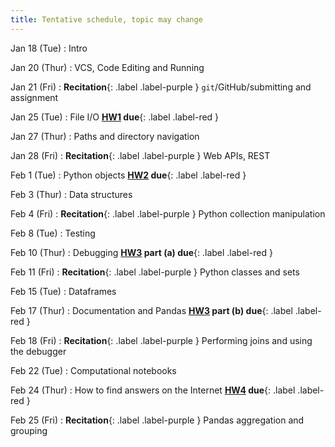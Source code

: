 ```yaml
---
title: Tentative schedule, topic may change
---
```


Jan 18 (Tue)
: Intro

Jan 20 (Thur)
: VCS, Code Editing and Running

Jan 21 (Fri)
: **Recitation**{: .label .label-purple } `git`/GitHub/submitting and assignment

Jan 25 (Tue)
: File I/O **[HW1](https://cmu-crafting-software.github.io//assignments/hw1) due**{: .label .label-red }

Jan 27 (Thur)
: Paths and directory navigation

Jan 28 (Fri)
: **Recitation**{: .label .label-purple } Web APIs, REST

Feb 1 (Tue)
: Python objects **[HW2](https://cmu-crafting-software.github.io//assignments/hw2) due**{: .label .label-red }

Feb 3 (Thur)
: Data structures

Feb 4 (Fri)
: **Recitation**{: .label .label-purple } Python collection manipulation

Feb 8 (Tue)
: Testing

Feb 10 (Thur)
: Debugging  **[HW3](https://cmu-crafting-software.github.io//assignments/hw3) part (a) due**{: .label .label-red }

Feb 11 (Fri)
: **Recitation**{: .label .label-purple } Python classes and sets

Feb 15 (Tue)
: Dataframes

Feb 17 (Thur)
: Documentation and Pandas **[HW3](https://cmu-crafting-software.github.io//assignments/hw3) part (b) due**{: .label .label-red }

Feb 18 (Fri)
: **Recitation**{: .label .label-purple } Performing joins and using the debugger

Feb 22 (Tue)
: Computational notebooks

Feb 24 (Thur)
: How to find answers on the Internet **[HW4](https://cmu-crafting-software.github.io//assignments/hw4) due**{: .label .label-red }

Feb 25 (Fri)
: **Recitation**{: .label .label-purple } Pandas aggregation and grouping

<!-- 


Mar 2 (Tue)
: SQL Data Definition Language, SQL Insert

Mar 4 (Thur)
: Indexes, Working with SQL in Python

Mar 5 (Fri)
: **Recitation**{: .label .label-purple } Python collection manipulation

Mar 9 (Tue)
: Querying with SQL/ACID

Mar 11 (Thur)
: Debugging 2: Using a debugger

Mar 12 (Fri)
: **Recitation**{: .label .label-purple } Data Querying

Mar 16 (Tue)
: 	Jupyter

Mar 18 (Thur)
: Error messages and stack overflow

Mar 19 (Fri)
: **Break**{: .label .label-red } Mid semester break; No Classes

Mar 23 (Tue)
: Dataframes

Mar 25 (Thur)
:  Pandas/declarative computation

Mar 26 (Fri)
: **Recitation**{: .label .label-purple } Data Analysis

Mar 30 (Tue)
: Data Structures

Apr 1 (Thur)
: Data Structures Continued

Apr 2 (Fri)
: **Recitation**{: .label .label-purple } Data Viz

Apr 6 (Tue)
: Data Vizualization 
Apr 8 (Thur)
: Data Vizualization (II)

Apr 9 (Fri)
: **Recitation**{: .label .label-purple } Final Project Proposal

Apr 13 (Tue)
: Unit Testing

Apr 15 (Thur)
: **Break**{: .label .label-red } Spring Carnival; No Classes

Apr 16 (Fri)
: **Break**{: .label .label-red } Spring Carnival; No Classes

Apr 20 (Tue) 
: TDD/Code Writing Process

Apr 22 (Thur)
: Python Objects	

Apr 23 (Fri)
: **Recitation**{: .label .label-purple } Data Publishing

Apr 27 (Tue)
: Web Dev 1 HTML/CSS 

Apr 29 (Thur)
: Web Dev 2 Javascript/Jekyll

Apr 30 (Fri)
: **Recitation**{: .label .label-purple } Final Project Check-in Meetings

May 4 (Tue)
: TBD

May 6 (Thur)
: Performance evaluation

May 7 (Fri)
: **Recitation**{: .label .label-purple } Final Project Check-in Meetings

TBD:
: **Final**{: .label .label-green } Final Project Presentation --> 
